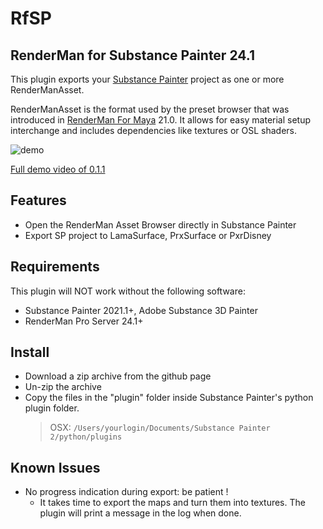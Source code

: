# RfSP

## RenderMan for Substance Painter 24.1

This plugin exports your [Substance Painter](https://www.allegorithmic.com/products/substance-painter) project as one or more RenderManAsset.

RenderManAsset is the format used by the preset browser that was introduced in [RenderMan For Maya](https://rmanwiki.pixar.com/display/REN/RenderMan+for+Maya) 21.0. It allows for easy material setup interchange and includes dependencies like textures or OSL shaders.

![demo](img/rfsp.24.1.gif)

[Full demo video of 0.1.1](https://youtu.be/ZEyT95aPFYk)

## Features

* Open the RenderMan Asset Browser directly in Substance Painter
* Export SP project to LamaSurface, PrxSurface or PxrDisney

## Requirements

This plugin will NOT work without the following software:

* Substance Painter 2021.1+, Adobe Substance 3D Painter
* RenderMan Pro Server 24.1+

## Install

* Download a zip archive from the github page
* Un-zip the archive
* Copy the files in the "plugin" folder inside Substance Painter's python plugin folder.
  > OSX: `/Users/yourlogin/Documents/Substance Painter 2/python/plugins`

## Known Issues

* No progress indication during export: be patient !
  * It takes time to export the maps and turn them into textures. The plugin will print a message in the log when done.

